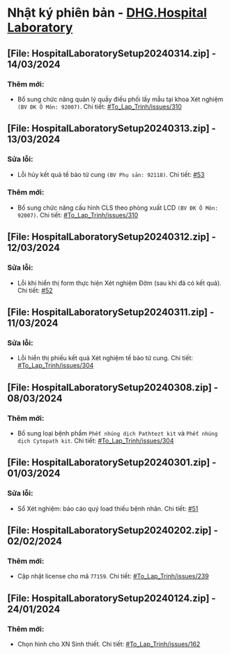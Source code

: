 # Nhật ký phiên bản - [DHG.Hospital Laboratory](https://gofile.me/78TQg/B0ya25kSe)

## [File: HospitalLaboratorySetup20240314.zip] - 14/03/2024
### Thêm mới:
- Bổ sung chức năng quản lý quầy điều phối lấy mẫu tại khoa Xét nghiệm `(BV ĐK Ô Môn: 92007)`. Chi tiết: [#To_Lap_Trinh/issues/310](https://github.com/dh-hos/To_Lap_Trinh/issues/310#issuecomment-1996289305)

## [File: HospitalLaboratorySetup20240313.zip] - 13/03/2024
### Sửa lỗi:
- Lỗi hủy kết quả tế bào tử cung `(BV Phụ sản: 92118)`. Chi tiết: [#53](https://github.com/dh-hos/dhg.hospitallaboratory/issues/53)
### Thêm mới:
- Bổ sung chức năng cấu hình CLS theo phòng xuất LCD `(BV ĐK Ô Môn: 92007)`. Chi tiết: [#To_Lap_Trinh/issues/310](https://github.com/dh-hos/To_Lap_Trinh/issues/310)

## [File: HospitalLaboratorySetup20240312.zip] - 12/03/2024
### Sửa lỗi:
- Lỗi khi hiển thị form thực hiện Xét nghiệm Đờm (sau khi đã có kết quả). Chi tiết: [#52](https://github.com/dh-hos/dhg.hospitallaboratory/issues/52)

## [File: HospitalLaboratorySetup20240311.zip] - 11/03/2024
### Sửa lỗi:
- Lỗi hiển thị phiếu kết quả Xét nghiệm tế bào tử cung. Chi tiết: [#To_Lap_Trinh/issues/304](https://github.com/dh-hos/To_Lap_Trinh/issues/304#issuecomment-1987471747)

## [File: HospitalLaboratorySetup20240308.zip] - 08/03/2024
### Thêm mới:
- Bổ sung loại bệnh phẩm `Phết nhúng dịch Pathtezt kit` và `Phết nhúng dịch Cytopath kit`. Chi tiết: [#To_Lap_Trinh/issues/304](https://github.com/dh-hos/To_Lap_Trinh/issues/304)

## [File: HospitalLaboratorySetup20240301.zip] - 01/03/2024
### Sửa lỗi:
- Sổ Xét nghiệm: báo cáo quý load thiếu bệnh nhân. Chi tiết: [#51](https://github.com/dh-hos/dhg.hospitallaboratory/issues/51)

## [File: HospitalLaboratorySetup20240202.zip] - 02/02/2024
### Thêm mới:
- Cập nhật license cho mã `77159`. Chi tiết: [#To_Lap_Trinh/issues/239](https://github.com/dh-hos/To_Lap_Trinh/issues/239)

## [File: HospitalLaboratorySetup20240124.zip] - 24/01/2024
### Thêm mới:
- Chọn hình cho XN Sinh thiết. Chi tiết: [#To_Lap_Trinh/issues/162](https://github.com/dh-hos/To_Lap_Trinh/issues/162)
